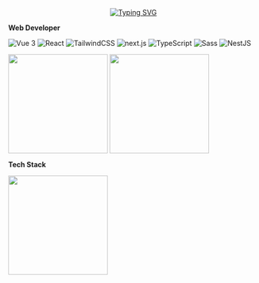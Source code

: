 <div align="center">
  <a href="https://blog.ivyrong.xyz/">
    <img src="https://readme-typing-svg.demolab.com?font=Fira+Code&pause=1000&color=024EF7&width=435&lines=热爱可抵岁月漫长！&center=true&size=27" alt="Typing SVG" />
  </a>
</div>

**Web Developer**

<p>
<img alt="Vue 3" src="https://img.shields.io/badge/-Vue-5BA17F?style=flat-square&logo=vue.js&logoColor=white" />
<img alt="React" src="https://img.shields.io/badge/-React-45b8d8?style=flat-square&logo=react&logoColor=white" />
<img alt="TailwindCSS"
src="https://img.shields.io/badge/-tailwindcss-50B3D0?style=flat-square&logo=tailwindcss&logoColor=white" />
<img alt="next.js" src="https://img.shields.io/badge/-Next.js-000000?style=flat-square&logo=next.js&logoColor=white" />
<img alt="TypeScript" src="https://img.shields.io/badge/-TypeScript-007ACC?style=flat-square&logo=typescript&logoColor=white" />
<img alt="Sass" src="https://img.shields.io/badge/-Sass-CC6699?style=flat-square&logo=sass&logoColor=white" />
<img alt="NestJS" src="https://img.shields.io/badge/-NestJS-ea2845?style=flat-square&logo=nestjs&logoColor=white" />
</p>

<span >
  <img height=200 align="center" src="https://github-readme-stats.vercel.app/api?username=ivy-rong" />
</span>

<span>
  <img height=200 align="center" src="https://github-readme-stats.vercel.app/api/top-langs?username=ivy-rong&layout=compact&langs_count=8&card_width=320" />
</span>

**Tech Stack**

<span>
  <img height=200 align="center"   src="https://skillicons.dev/icons?i=js,html,css,d3,docker,express,git,mysql,nestjs,nextjs,nodejs,nuxtjs,pinia,postgres,react,sass,supabase,tailwind,ts,vite,vue,prisma"
           />
</span>

